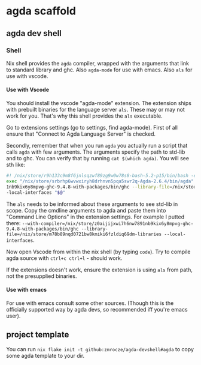 # agda scaffold

## agda dev shell

### Shell

Nix shell provides the `agda` compiler, wrapped with the arguments that link to standard library and ghc.
Also `agda-mode` for use with emacs.
Also `als` for use with vscode.

#### Use with Vscode

You should install the vscode "agda-mode" extension. The extension ships with prebuilt binaries for the language server `als`. These may or may not work for you. That's why this shell provides the `als` executable.

Go to extensions settings (go to settings, find agda-mode).
First of all ensure that "Connect to Agda Language Server" is checked.

Secondly, remember that when you run `agda` you actually run a script that calls `agda` with few arguments.
The arguments specify the path to std-lib and to ghc.
You can verify that by running `cat $(which agda)`. You will see sth like:

```bash
#! /nix/store/r9h133c9m8f6jnlsqzwf89zg9w0w78s8-bash-5.2-p15/bin/bash -e
exec "/nix/store/srbrhp6wvwxiryh8drhnvn5pqa5swr2q-Agda-2.6.4/bin/agda"  --with-compiler=/nix/store/z0aijijxwi7h6nw789
1nb9kix6y8mpvg-ghc-9.4.8-with-packages/bin/ghc --library-file=/nix/store/m78b89nqd0721bw8kmiki6fzldiq69dm-libraries -
-local-interfaces "$@" 
```

The `als` needs to be informed about these arguments to see std-lib in scope.
Copy the cmdline arguments to agda and paste them into "Command Line Options" in the extension settings.
For example I putted there: `--with-compiler=/nix/store/z0aijijxwi7h6nw7891nb9kix6y8mpvg-ghc-9.4.8-with-packages/bin/ghc --library-file=/nix/store/m78b89nqd0721bw8kmiki6fzldiq69dm-libraries --local-interfaces`.

Now open Vscode from within the nix shell (by typing `code`). Try to compile agda source with `ctrl+c ctrl+l` - should work.

If the extensions doesn't work, ensure the extension is using `als` from path, not the presupplied binaries.

#### Use with emacs

For use with emacs consult some other sources. (Though this is the officially supported way by agda devs, so recommended iff you're emacs user).

## project template

You can run `nix flake init -t github:zmrocze/agda-devshell#agda` to copy some agda template to your dir.
